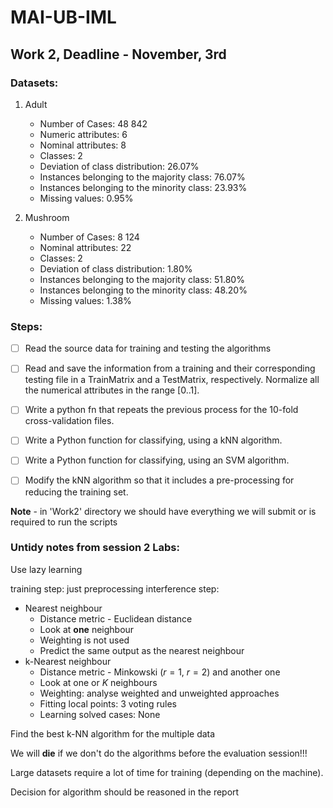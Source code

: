 # MAI-UB-IML

## Work 2, Deadline - November, 3rd
### Datasets:
 1. Adult
    - Number of Cases: 48 842
    - Numeric attributes: 6
    - Nominal attributes: 8
    - Classes: 2
    - Deviation of class distribution: 26.07%
    - Instances belonging to the majority class: 76.07%
    - Instances belonging to the minority class: 23.93%
    - Missing values: 0.95%

2. Mushroom
    - Number of Cases: 8 124
    - Nominal attributes: 22
    - Classes: 2
    - Deviation of class distribution: 1.80%
    - Instances belonging to the majority class: 51.80%
    - Instances belonging to the minority class: 48.20%
    - Missing values: 1.38%

### Steps:
 - [ ] Read the source data for training and testing the algorithms
 - [ ] Read and save the information from a training and their corresponding testing  file in a TrainMatrix and a TestMatrix, respectively. Normalize all the numerical attributes in the range [0..1].
 - [ ] Write a python fn that repeats the previous process for the 10-fold cross-validation files.
 - [ ] Write a Python function for classifying, using a kNN algorithm.
 - [ ] Write a Python function for classifying, using an SVM algorithm.
 - [ ] Modify the kNN algorithm so that it includes a pre-processing for reducing the training set.


**Note** - in 'Work2' directory we should have everything we will submit or is required to run the scripts

### Untidy notes from session 2 Labs:

Use lazy learning

training step: just preprocessing 
interference step:
 - Nearest neighbour
	 - Distance metric - Euclidean distance
	 - Look at **one** neighbour
	 - Weighting is not used
	 - Predict the same output as the nearest neighbour
 - k-Nearest neighbour
	 - Distance metric - Minkowski ($r=1$, $r= 2$) and another one
	 - Look at one or $K$ neighbours
	 - Weighting: analyse weighted and unweighted approaches
	 - Fitting local points: 3 voting rules
	 - Learning solved cases: None

Find the best k-NN algorithm for the multiple data

We will **die** if we don't do the algorithms before the evaluation session!!!

Large datasets require a lot of time for training (depending on the machine).

Decision for algorithm should be reasoned in the report
